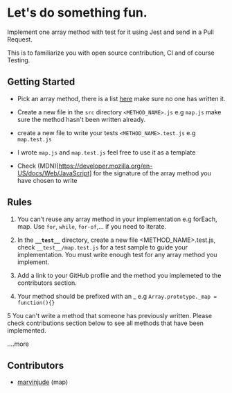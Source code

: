 # Let's do something fun.

Implement one array method with test for it using Jest and send in a Pull Request.

This is to familiarize you with open source contribution, CI and of course Testing.

## Getting Started

- Pick an array method, there is a list [here](https://javascript.info/array-methods) make sure no one has written it.

- Create a new file in the `src` directory `<METHOD_NAME>.js` e.g `map.js` make sure the method hasn't been written already.

- create a new file to write your tests `<METHOD_NAME>.test.js` e.g `map.test.js`

- I wrote `map.js` and `map.test.js` feel free to use it as a template

- Check (MDN)[https://developer.mozilla.org/en-US/docs/Web/JavaScript] for the signature of the array method you have chosen to write

## Rules

1. You can’t reuse any array method in your implementation e.g forEach, map. Use `for`, `while`, `for-of`,... if you need to iterate.

2. In the **`__test__`** directory, create a new file <METHOD_NAME>.test.js, check `__test__/map.test.js` for a test sample to guide your implementation. You must write enough test for any array method you implement.

3. Add a link to your GitHub profile and the method you implemeted to the contributors section.

4. Your method should be prefixed with an \_ e.g
   `Array.prototype._map = function(){}`

5 You can't write a method that someone has previously written. Please check contributions section below to see all methods that have been implemented.

....more

## Contributors

- [marvinjude](https://github.com.marvinjude) (map)
